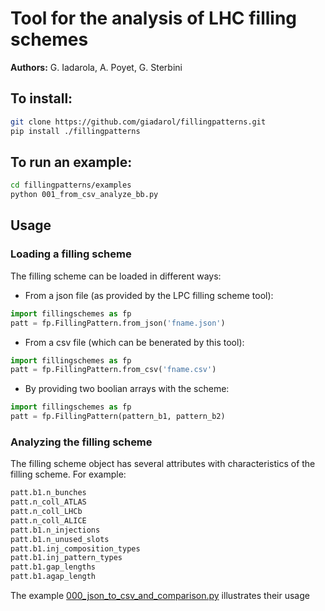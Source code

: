 # Tool for the analysis of LHC filling schemes

**Authors:** G. Iadarola, A. Poyet, G. Sterbini

## To install:
```bash
git clone https://github.com/giadarol/fillingpatterns.git
pip install ./fillingpatterns
```

## To run an example:
```bash
cd fillingpatterns/examples
python 001_from_csv_analyze_bb.py
```

## Usage

### Loading a filling scheme
The filling scheme can be loaded in different ways:
 * From a json file (as provided by the LPC filling scheme tool):
```python
import fillingschemes as fp
patt = fp.FillingPattern.from_json('fname.json')
```
 * From a csv file (which can be benerated by this tool):
```python
import fillingschemes as fp
patt = fp.FillingPattern.from_csv('fname.csv')
```

 * By providing two boolian arrays with the scheme:
```python
import fillingschemes as fp
patt = fp.FillingPattern(pattern_b1, pattern_b2)
```

### Analyzing the filling scheme
The filling scheme object has several attributes with characteristics of the filling scheme. For example:
```python
patt.b1.n_bunches
patt.n_coll_ATLAS
patt.n_coll_LHCb
patt.n_coll_ALICE
patt.b1.n_injections
patt.b1.n_unused_slots
patt.b1.inj_composition_types
patt.b1.inj_pattern_types
patt.b1.gap_lengths
patt.b1.agap_length
```
The example [000_json_to_csv_and_comparison.py](https://github.com/giadarol/FillingPatterns/blob/master/examples/000_json_to_csv_and_comparison.py) illustrates their usage
